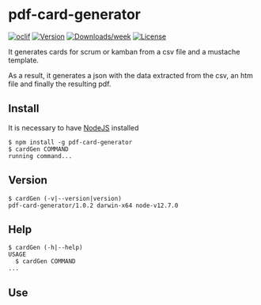 # pdf-card-generator

[![oclif](https://img.shields.io/badge/cli-oclif-brightgreen.svg)](https://oclif.io)
[![Version](https://img.shields.io/npm/v/tfs-cards.svg)](https://npmjs.org/package/pdf-card-generator)
[![Downloads/week](https://img.shields.io/npm/dw/tfs-cards.svg)](https://npmjs.org/package/pdf-card-generator)
[![License](https://img.shields.io/npm/l/tfs-cards.svg)](https://github.com/Gunmer/pdf-card-generator/blob/master/package.json)

It generates cards for scrum or kamban from a csv file and a mustache template.

As a result, it generates a json with the data extracted from the csv, an htm file and finally the resulting pdf.

## Install
It is necessary to have [NodeJS](https://nodejs.org/es/) installed 
```shell script
$ npm install -g pdf-card-generator
$ cardGen COMMAND
running command...
```

## Version

```shell script
$ cardGen (-v|--version|version)
pdf-card-generator/1.0.2 darwin-x64 node-v12.7.0
```

## Help

```shell script
$ cardGen (-h|--help)
USAGE
  $ cardGen COMMAND
...
```

## Use

